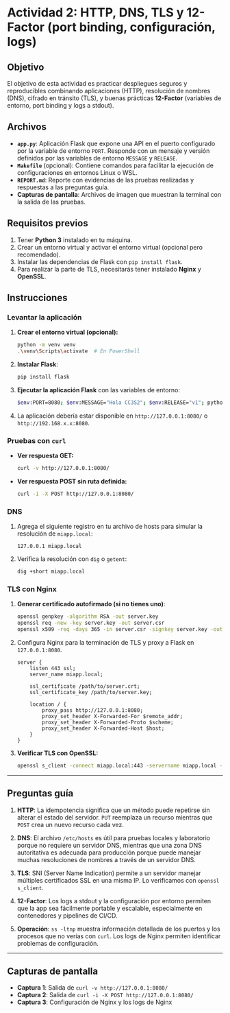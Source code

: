 # Actividad 2: HTTP, DNS, TLS y 12-Factor (port binding, configuración, logs)

## Objetivo

El objetivo de esta actividad es practicar despliegues seguros y reproducibles combinando aplicaciones (HTTP), resolución de nombres (DNS), cifrado en tránsito (TLS), y buenas prácticas **12-Factor** (variables de entorno, port binding y logs a stdout).

## Archivos

- **`app.py`**: Aplicación Flask que expone una API en el puerto configurado por la variable de entorno `PORT`. Responde con un mensaje y versión definidos por las variables de entorno `MESSAGE` y `RELEASE`.
- **`Makefile`** (opcional): Contiene comandos para facilitar la ejecución de configuraciones en entornos Linux o WSL.
- **`REPORT.md`**: Reporte con evidencias de las pruebas realizadas y respuestas a las preguntas guía.
- **Capturas de pantalla**: Archivos de imagen que muestran la terminal con la salida de las pruebas.

## Requisitos previos

1. Tener **Python 3** instalado en tu máquina.
2. Crear un entorno virtual y activar el entorno virtual (opcional pero recomendado).
3. Instalar las dependencias de Flask con `pip install flask`.
4. Para realizar la parte de TLS, necesitarás tener instalado **Nginx** y **OpenSSL**.

## Instrucciones

### Levantar la aplicación

1. **Crear el entorno virtual (opcional):**

    ```bash
    python -m venv venv
    .\venv\Scripts\activate  # En PowerShell
    ```

2. **Instalar Flask**:

    ```bash
    pip install flask
    ```

3. **Ejecutar la aplicación Flask** con las variables de entorno:

    ```bash
    $env:PORT=8080; $env:MESSAGE="Hola CC3S2"; $env:RELEASE="v1"; python app.py  # En PowerShell
    ```

4. La aplicación debería estar disponible en `http://127.0.0.1:8080/` o `http://192.168.x.x:8080`.

### Pruebas con `curl`

- **Ver respuesta GET:**

    ```bash
    curl -v http://127.0.0.1:8080/
    ```

- **Ver respuesta POST sin ruta definida:**

    ```bash
    curl -i -X POST http://127.0.0.1:8080/
    ```

### DNS

1. Agrega el siguiente registro en tu archivo de hosts para simular la resolución de `miapp.local`:

    ```
    127.0.0.1 miapp.local
    ```

2. Verifica la resolución con `dig` o `getent`:

    ```bash
    dig +short miapp.local
    ```

### TLS con Nginx

1. **Generar certificado autofirmado (si no tienes uno)**:

    ```bash
    openssl genpkey -algorithm RSA -out server.key
    openssl req -new -key server.key -out server.csr
    openssl x509 -req -days 365 -in server.csr -signkey server.key -out server.crt
    ```

2. Configura Nginx para la terminación de TLS y proxy a Flask en `127.0.0.1:8080`.

    ```nginx
    server {
        listen 443 ssl;
        server_name miapp.local;

        ssl_certificate /path/to/server.crt;
        ssl_certificate_key /path/to/server.key;

        location / {
            proxy_pass http://127.0.0.1:8080;
            proxy_set_header X-Forwarded-For $remote_addr;
            proxy_set_header X-Forwarded-Proto $scheme;
            proxy_set_header X-Forwarded-Host $host;
        }
    }
    ```

3. **Verificar TLS con OpenSSL:**

    ```bash
    openssl s_client -connect miapp.local:443 -servername miapp.local -brief
    ```

---

## Preguntas guía

1. **HTTP**: La idempotencia significa que un método puede repetirse sin alterar el estado del servidor. `PUT` reemplaza un recurso mientras que `POST` crea un nuevo recurso cada vez.

2. **DNS**: El archivo `/etc/hosts` es útil para pruebas locales y laboratorio porque no requiere un servidor DNS, mientras que una zona DNS autoritativa es adecuada para producción porque puede manejar muchas resoluciones de nombres a través de un servidor DNS.

3. **TLS**: SNI (Server Name Indication) permite a un servidor manejar múltiples certificados SSL en una misma IP. Lo verificamos con `openssl s_client`.

4. **12-Factor**: Los logs a stdout y la configuración por entorno permiten que la app sea fácilmente portable y escalable, especialmente en contenedores y pipelines de CI/CD.

5. **Operación**: `ss -ltnp` muestra información detallada de los puertos y los procesos que no verías con `curl`. Los logs de Nginx permiten identificar problemas de configuración.

---

## Capturas de pantalla

- **Captura 1**: Salida de `curl -v http://127.0.0.1:8080/`
- **Captura 2**: Salida de `curl -i -X POST http://127.0.0.1:8080/`
- **Captura 3**: Configuración de Nginx y los logs de Nginx
